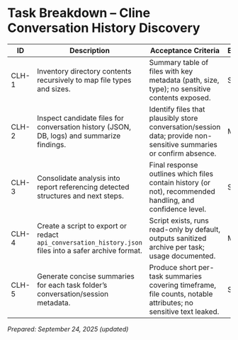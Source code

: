 # Task Breakdown – Cline Conversation History Discovery

| ID | Description | Acceptance Criteria | Effort | Files / Areas | Status |
|----|-------------|---------------------|--------|---------------|---------|
| CLH-1 | Inventory directory contents recursively to map file types and sizes. | Summary table of files with key metadata (path, size, type); no sensitive contents exposed. | S | `~/Library/Application Support/Cursor/User/globalStorage/saoudrizwan.claude-dev/` | Completed |
| CLH-2 | Inspect candidate files for conversation history (JSON, DB, logs) and summarize findings. | Identify files that plausibly store conversation/session data; provide non-sensitive summaries or confirm absence. | M | `state/`, `tasks/`, `cache/`, `checkpoints/` | Completed |
| CLH-3 | Consolidate analysis into report referencing detected structures and next steps. | Final response outlines which files contain history (or not), recommended handling, and confidence level. | S | Memory bank docs & final chat response | Completed |
| CLH-4 | Create a script to export or redact `api_conversation_history.json` files into a safer archive format. | Script exists, runs read-only by default, outputs sanitized archive per task; usage documented. | M | `tasks/*/api_conversation_history.json`, helper script location TBD | Completed |
| CLH-5 | Generate concise summaries for each task folder’s conversation/session metadata. | Produce short per-task summaries covering timeframe, file counts, notable attributes; no sensitive text leaked. | S | `tasks/*`, final report | Completed |

*Prepared: September 24, 2025 (updated)*
